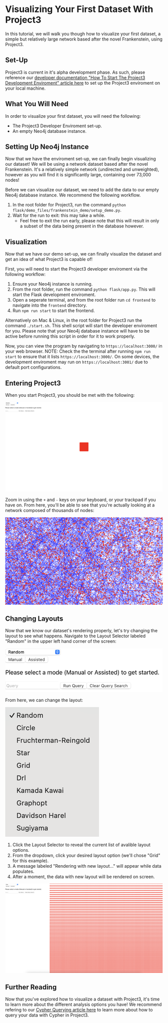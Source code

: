 # Visualizing Your First Dataset With Project3

In this tutorial, we will walk you though how to visualize your first dataset, a simple but relatively large network based after the novel Frankenstein, using Project3.

## Set-Up

Project3 is current in it's alpha development phase. As such, please reference our [developer documentation "How To Start The Project3 Development Enviroment" article here](../../developerDocs/task/basics/developmentEnv.md) to set up the Project3 enviroment on your local machine.

## What You Will Need

In order to visualize your first dataset, you will need the following:
- The Project3 Developer Enviroment set-up.
- An empty Neo4j database instance.

## Setting Up Neo4j Instance

Now that we have the enviroment set-up, we can finally begin visualizing our dataset! We will be using a network dataset based after the novel Frankenstein. It's a relatively simple network (undirected and unweighted), however as you will find it is significantly large, containing over 73,000 nodes!

Before we can visualize our dataset, we need to add the data to our empty Neo4j database instance. We recommend the following workflow.
1. In the root folder for Project3, run the command `python flask/demo_files/frankenstein_demo/setup_demo.py`.
2. Wait for the run to exit: this may take a while.
    - Feel free to exit the run early, please note that this will result in only a subset of the data being present in the database however.

## Visualization

Now that we have our demo set-up, we can finally visualize the dataset and get an idea of what Project3 is capable of!

First, you will need to start the Project3 developer enviroment via the following workflow:
1. Ensure your Neo4j instance is running.
2. From the root folder, run the command `python flask/app.py`. This will start the Flask development enviroment.
3. Open a seperate terminal, and from the root folder run `cd frontend` to navigate into the `frontend` directory.
4. Run `npm run start` to start the frontend.

Alternatively on Mac & Linux, in the root folder for Project3 run the command `./start.sh`. This shell script will start the developer enviroment for you. Please note that your Neo4j database instance will have to be active before running this script in order for it to work properly.

Now, you can view the program by navigating to `https://localhost:3000/` in your web browser. NOTE: Check the the terminal after running `npm run start` to ensure that it lists `https://localhost:3000/`. On some devices, the development enviroment may run on `https://localhost:3001/` due to default port configurations.

## Entering Project3

When you start Project3, you should be met with the following:

![Intial Open](images/random_out.png)

Zoom in using the `+` and `-` keys on your keyboard, or your trackpad if you have on. From here, you'll be able to see that you're actually looking at a network composed of thousands of nodes:

![Zoom](images/random_zoom.png)

## Changing Layouts

Now that we know our dataset's rendering properly, let's try changing the layout to see what happens. Navigate to the Layout Selector labeled "Random" in the upper left hand corner of the screen:

![Layout Selector](images/querybar.png)

From here, we can change the layout:

![Layouts](images/layouts.png)

1. Click the Layout Selector to reveal the current list of avalible layout options.
2. From the dropdown, click your desired layout option (we'll chose "Grid" for this example).
3. A message labeled "Rendering with new layout..." will appear while data populates.
4. After a moment, the data with new layout will be rendered on screen.

![Grid Layout](images/grid_layout.png)

## Further Reading

Now that you've explored how to visualize a dataset with Project3, it's time to learn more about the different analysis options you have! We recommend refering to our [Cypher Querying article here](../howto/querying/CypherQuerying.md) to learn more about how to query your data with Cypher in Project3.